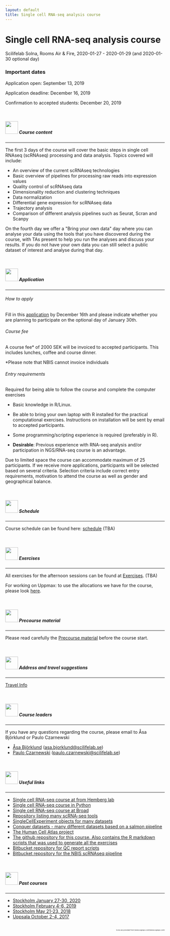 ```yaml
---
layout: default
title: Single cell RNA-seq analysis course
---
```



# Single cell RNA-seq analysis course
Scilifelab Solna, Rooms Air & Fire,  2020-01-27 - 2020-01-29 (and 2020-01-30 optional day)

### Important dates

Application open: September 13, 2019

Application deadline: December 16, 2019

Confirmation to accepted students: December 20, 2019

<br/>

##### <img border="0" src="https://www.svgrepo.com/show/410/list.svg" width="40" height="40"> Course content
***

The first 3 days of the course will cover the basic steps in single cell RNAseq (scRNAseq) processing and data analysis. Topics covered will include:

* An overview of the current scRNAseq technologies
* Basic overview of pipelines for processing raw reads into expression values
* Quality control of scRNAseq data
* Dimensionality reduction and clustering techniques
* Data normalization
* Differential gene expression for scRNAseq data
* Trajectory analysis
* Comparison of different analysis pipelines such as Seurat, Scran and Scanpy

On the fourth day we offer a "Bring your own data" day where you can analyse your data using the tools that you have discovered during the course, with TAs present to help you run the analyses and discuss your results. If you do not have your own data you can still select a public dataset of interest and analyse during that day.

<br/>

##### <img border="0" src="https://www.svgrepo.com/show/3874/contact-form.svg" width="40" height="40"> Application
***

###### How to apply

Fill in this [application](https://forms.gle/6VFVTFep6iYk7wLr9) by December 16th and please indicate whether you are planning to participate on the optional day of January 30th.

###### Course fee

A course fee* of 2000 SEK will be invoiced to accepted participants. This includes lunches, coffee and course dinner.

*Please note that NBIS cannot invoice individuals

###### Entry requirements


Required for being able to follow the course and complete the computer exercises

* Basic knowledge in R/Linux.
* Be able to bring your own laptop with R installed for the practical computational exercises. Instructions on installation will be sent by email to accepted participants.
* Some programming/scripting experience is required (preferably in R).


* **Desirable**: Previous experience with RNA-seq analysis and/or participation in NGS/RNA-seq course is an advantage.

Due to limited space the course can accommodate maximum of 25 participants. If we receive more applications, participants will be selected based on several criteria. Selection criteria include correct entry requirements, motivation to attend the course as well as gender and geographical balance.

<br/>

##### <img border="0" src="https://www.svgrepo.com/show/158264/schedule.svg" width="40" height="40"> Schedule
***

Course schedule can be found here: [schedule]() (TBA)

<br/>

##### <img border="0" src="https://www.svgrepo.com/show/6672/exercise.svg" width="40" height="40"> Exercises
***

All exercises for the afternoon sessions can be found at [Exercises](exercises.md). (TBA)

For working on Uppmax: to use the allocations we have for the course, please look [here](login.md).

<br/>

##### <img border="0" src="https://www.svgrepo.com/show/19652/maths-class-materials-cross-of-a-pencil-and-a-ruler.svg" width="40" height="40"> Precourse material
***

Please read carefully the [Precourse material](precourse.md) before the course start.

<br/>

##### <img border="0" src="https://www.svgrepo.com/show/4199/placeholder-on-a-map.svg" width="40" height="40"> Address and travel suggestions
***

[Travel Info](travel.md)

<br/>

##### <img border="0" src="https://www.svgrepo.com/show/38706/group-of-people.svg" width="40" height="40"> Course leaders
***

If you have any questions regarding the course, please email to Åsa Björklund or Paulo Czarnewski

* [Åsa Björklund](http://nbis.se/about/staff/asa-bjorklund/) (asa.bjorklund@scilifelab.se)
* [Paulo Czarnewski](https://nbis.se/about/staff/paulo-czarnewski/) (paulo.czarnewski@scilifelab.se)

<br/>

##### <img border="0" src="https://www.svgrepo.com/show/19262/link.svg" width="40" height="40"> Useful links
***

* [Single cell RNA-seq course at from Hemberg lab](https://scrnaseq-course.cog.sanger.ac.uk/website/index.html)
* [Single cell RNA-seq course in Python](https://chanzuckerberg.github.io/scRNA-python-workshop/intro/about)
* [Single cell RNA-seq course at Broad](https://broadinstitute.github.io/2019_scWorkshop/)
* [Repository listing many scRNA-seq tools](https://github.com/seandavi/awesome-single-cell)
* [SingleCellExperiment objects for many datasets](https://hemberg-lab.github.io/scRNA.seq.datasets/)
* [Conquer datasets - many different datasets based on a salmon pipeline](http://imlspenticton.uzh.ch:3838/conquer/)
* [The Human Cell Atlas project](https://www.humancellatlas.org/)
* [The github repository for this course. Also contains the R markdown scripts that was used to generate all the exercises](https://github.com/NBISweden/workshop-scRNAseq)
* [Bitbucket repository for QC report scripts](https://bitbucket.org/asbj/qc-summary_scrnaseq)
* [Bitbucket repository for the NBIS scRNAseq pipeline](https://bitbucket.org/scilifelab-lts/lts-workflows-sm-scrnaseq)

<br/>

##### <img border="0" src="https://www.svgrepo.com/show/83468/navigation-history-interface-symbol-of-a-clock-with-an-arrow.svg" width="40" height="40"> Past courses
***

* [Stockholm January 27-30, 2020](https://nbisweden.github.io/workshop-archive/workshop-scRNAseq/2020-01-27/)
* [Stockholm February 4-6, 2019](https://nbisweden.github.io/workshop-archive/workshop-scRNAseq/2019-02-04/)
* [Stockholm May 21-23, 2018](https://nbisweden.github.io/workshop-archive/workshop-scRNAseq/2018-05-21/)
* [Uppsala October 2-4, 2017](https://scilifelab.github.io/courses/scrnaseq/1710/)

<br/>

<div style="text-align: right; font-size: 5px"> Icons are provided from [www.svgrepo.com](www.svgrepo.com) </div>
